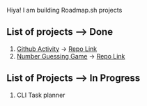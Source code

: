 Hiya! I am building Roadmap.sh projects

## List of projects --> Done

1. [Github Activity](https://roadmap.sh/projects/github-user-activity) -> [Repo Link](https://github.com/rasikapurohit/roadmap.sh/tree/main/github-activity)
2. [Number Guessing Game](https://roadmap.sh/projects/number-guessing-game) -> [Repo Link](https://github.com/rasikapurohit/roadmap.sh/tree/main/number-guessing-game)

## List of Projects --> In Progress

1. CLI Task planner
